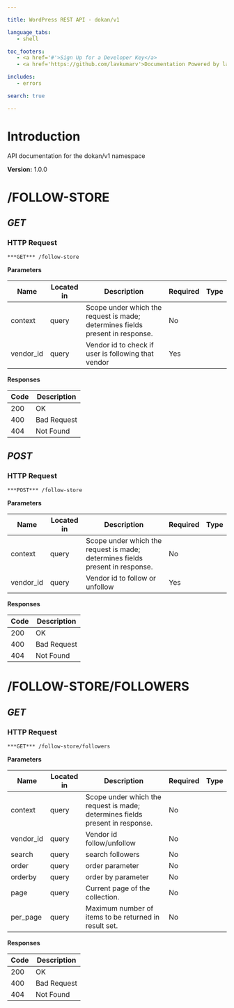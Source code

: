 ```yaml
--- 

title: WordPress REST API - dokan/v1 

language_tabs: 
   - shell 

toc_footers: 
   - <a href='#'>Sign Up for a Developer Key</a> 
   - <a href='https://github.com/lavkumarv'>Documentation Powered by lav</a> 

includes: 
   - errors 

search: true 

--- 
```


# Introduction 

API documentation for the dokan/v1 namespace 

**Version:** 1.0.0 

# /FOLLOW-STORE
## ***GET*** 

### HTTP Request 
`***GET*** /follow-store` 

**Parameters**

| Name | Located in | Description | Required | Type |
| ---- | ---------- | ----------- | -------- | ---- |
| context | query | Scope under which the request is made; determines fields present in response. | No |  |
| vendor_id | query | Vendor id to check if user is following that vendor | Yes |  |

**Responses**

| Code | Description |
| ---- | ----------- |
| 200 | OK |
| 400 | Bad Request |
| 404 | Not Found |

## ***POST*** 

### HTTP Request 
`***POST*** /follow-store` 

**Parameters**

| Name | Located in | Description | Required | Type |
| ---- | ---------- | ----------- | -------- | ---- |
| context | query | Scope under which the request is made; determines fields present in response. | No |  |
| vendor_id | query | Vendor id to follow or unfollow | Yes |  |

**Responses**

| Code | Description |
| ---- | ----------- |
| 200 | OK |
| 400 | Bad Request |
| 404 | Not Found |

# /FOLLOW-STORE/FOLLOWERS
## ***GET*** 

### HTTP Request 
`***GET*** /follow-store/followers` 

**Parameters**

| Name | Located in | Description | Required | Type |
| ---- | ---------- | ----------- | -------- | ---- |
| context | query | Scope under which the request is made; determines fields present in response. | No |  |
| vendor_id | query | Vendor id follow/unfollow | No |  |
| search | query | search followers | No |  |
| order | query | order parameter | No |  |
| orderby | query | order by parameter | No |  |
| page | query | Current page of the collection. | No |  |
| per_page | query | Maximum number of items to be returned in result set. | No |  |

**Responses**

| Code | Description |
| ---- | ----------- |
| 200 | OK |
| 400 | Bad Request |
| 404 | Not Found |

<!-- Converted with the swagger-to-slate https://github.com/lavkumarv/swagger-to-slate -->
